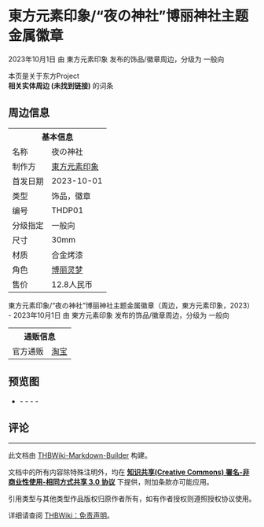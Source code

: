 # 東方元素印象/“夜の神社”博丽神社主题金属徽章

<!-- source html: G:\repos\THBWiki-Markdown-Builder\THBWikiMarkdown\Temp\main\3\3f\ns0%3A%E6%9D%B1%E6%96%B9%E5%85%83%E7%B4%A0%E5%8D%B0%E8%B1%A1%2F%E2%80%9C%E5%A4%9C%E3%81%AE%E7%A5%9E%E7%A4%BE%E2%80%9D%E5%8D%9A%E4%B8%BD%E7%A5%9E%E7%A4%BE%E4%B8%BB%E9%A2%98%E9%87%91%E5%B1%9E%E5%BE%BD%E7%AB%A0.html -->

2023年10月1日 由 東方元素印象  发布的饰品/徽章周边，分级为 一般向

本页是关于东方Project  
 **相关实体周边 (未找到链接)** 的词条

## 周边信息

<table><tbody><tr><th colspan="2">基本信息</th></tr><tr><td class="label">名称</td><td> 夜の神社 </td></tr><tr><td class="label">制作方</td><td><a href="./東方元素印象.md" title="東方元素印象">東方元素印象</a></td></tr><tr><td class="label">首发日期</td><td>2023-10-01</td></tr><tr><td class="label">类型</td><td>饰品，徽章</td></tr><tr><td class="label">编号</td><td>THDP01</td></tr><tr><td class="label">分级指定</td><td>一般向</td></tr><tr><td class="label">尺寸</td><td>30mm</td></tr><tr><td class="label">材质</td><td>合金烤漆</td></tr><tr><td class="label">角色</td><td><a href="./博丽灵梦.md" title="博丽灵梦">博丽灵梦</a></td></tr><tr><td class="label">售价</td><td>12.8人民币</td></tr></tbody></table>

東方元素印象/“夜の神社”博丽神社主题金属徽章（周边，東方元素印象，2023） - 2023年10月1日 由 東方元素印象  发布的饰品/徽章周边，分级为 一般向

<table><tbody><tr><th colspan="3">通贩信息</th></tr><tr><td class="label">官方通贩</td><td colspan="2"><a rel="nofollow" class="external text" href="https://item.taobao.com/item.htm?id=740641891734">淘宝</a></td></tr></tbody></table>



## 预览图
- [](./文件-東方元素印象／“夜の神社”博丽神社主题金属徽章预览图1.jpg.md)- [](./文件-東方元素印象／“夜の神社”博丽神社主题金属徽章预览图2.jpg.md)- [](./文件-東方元素印象／“夜の神社”博丽神社主题金属徽章预览图3.jpg.md)- [](./文件-東方元素印象／“夜の神社”博丽神社主题金属徽章预览图4.jpg.md)- [](./文件-東方元素印象／“夜の神社”博丽神社主题金属徽章预览图5.jpg.md)


## 评论




---

此文档由 [THBWiki-Markdown-Builder](https://github.com/Delsin-Yu/THBWiki-Markdown-Builder) 构建。

文档中的所有内容除特殊注明外，均在 [**知识共享(Creative Commons) 署名-非商业性使用-相同方式共享 3.0 协议**](https://creativecommons.org/licenses/by-sa/3.0/deed.zh-hans) 下提供，附加条款亦可能应用。

引用类型与其他类型作品版权归原作者所有，如有作者授权则遵照授权协议使用。

详细请查阅 [THBWiki：免责声明](https://thbwiki.cc/THBWiki:%E5%85%8D%E8%B4%A3%E5%A3%B0%E6%98%8E)。

